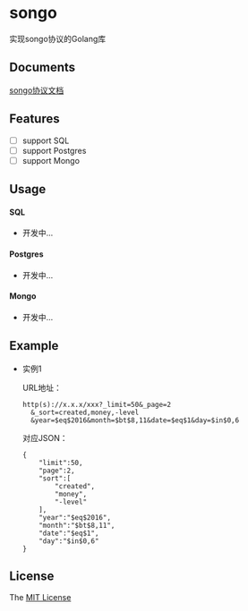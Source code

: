 # songo

实现songo协议的Golang库

## Documents

[songo协议文档](https://github.com/suboat/songo/blob/master/desc.md)

## Features

- [ ] support SQL
- [ ] support Postgres
- [ ] support Mongo

## Usage

#### SQL

* 开发中...

#### Postgres

* 开发中...

#### Mongo

* 开发中...

## Example
* 实例1

  URL地址：
  ```
  http(s)://x.x.x/xxx?_limit=50&_page=2
    &_sort=created,money,-level
    &year=$eq$2016&month=$bt$8,11&date=$eq$1&day=$in$0,6
  ```
  对应JSON：
  ```
  {
      "limit":50,
      "page":2,
      "sort":[
          "created",
          "money",
          "-level"
      ],
      "year":"$eq$2016",
      "month":"$bt$8,11",
      "date":"$eq$1",
      "day":"$in$0,6"
  }
  ```

## License

The [MIT License](https://github.com/WindomZ/songo/blob/master/LICENSE)
